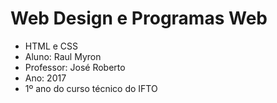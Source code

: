 # Web Design e Programas Web
- HTML e CSS
- Aluno: Raul Myron
- Professor: José Roberto
- Ano: 2017
- 1º ano do curso técnico do IFTO
